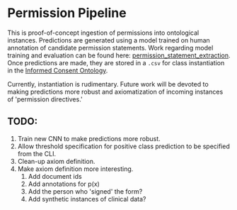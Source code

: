 # Permission Pipeline
This is proof-of-concept ingestion of permissions into ontological instances. Predictions are generated using a model trained on human annotation of candidate permission statements. Work regarding model training and evaluation can be found here: [permission_statement_extraction](https://github.com/CooperStansbury/permission_statement_extraction). Once predictions are made, they are stored in a `.csv` for class instantiation in the [Informed Consent Ontology](https://github.com/ICO-ontology/ICO).

Currently, instantiation is rudimentary. Future work will be devoted to making predictions more robust and axiomatization of incoming instances of 'permission directives.'

## TODO:
1. Train new CNN to make predictions more robust.
1. Allow threshold specification for positive class prediction to be specified from the CLI.
1. Clean-up axiom definition.
1. Make axiom definition more interesting.
    1. Add document ids
    1. Add annotations for p(x)
    1. Add the person who 'signed' the form?
    1. Add synthetic instances of clinical data?
